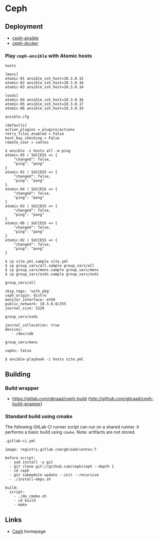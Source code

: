 Ceph
====


Deployment
----------

  * [ceph-ansible](https://github.com/ceph/ceph-ansible)
  * [ceph-docker](https://github.com/ceph/ceph-docker)


### Play `ceph-ansible` with Atomic hosts

`hosts`
```
[mons]
atomic-01 ansible_ssh_host=10.3.0.15
atomic-02 ansible_ssh_host=10.3.0.18
atomic-03 ansible_ssh_host=10.3.0.14

[osds]
atomic-04 ansible_ssh_host=10.3.0.16
atomic-05 ansible_ssh_host=10.3.0.17
atomic-06 ansible_ssh_host=10.3.0.19
```

`ansible.cfg`
```
[defaults]
action_plugins = plugins/actions
retry_files_enabled = False
host_key_checking = False
remote_user = centos
```

```
$ ansible -i hosts all -m ping
atomic-05 | SUCCESS => {
    "changed": false, 
    "ping": "pong"
}
atomic-01 | SUCCESS => {
    "changed": false, 
    "ping": "pong"
}
atomic-04 | SUCCESS => {
    "changed": false, 
    "ping": "pong"
}
atomic-03 | SUCCESS => {
    "changed": false, 
    "ping": "pong"
}
atomic-06 | SUCCESS => {
    "changed": false, 
    "ping": "pong"
}
atomic-02 | SUCCESS => {
    "changed": false, 
    "ping": "pong"
}
```

```
$ cp site.yml.sample site.yml
$ cp group_vars/all.sample group_vars/all
$ cp group_vars/mons.sample group_vars/mons
$ cp group_vars/osds.sample group_vars/osds
```

`group_vars/all`
```
skip_tags: 'with_pkg'
ceph_origin: distro
monitor_interface: eth0
public_network: 10.3.0.0/255
journal_size: 5120
```

`group_vars/osds`
```
journal_collocation: true
devices:
   - /dev/vdb
```

`group_vars/mons`
```
cephx: false
```

```
$ ansible-playbook -i hosts site.yml
```


Building
--------

### Build wrapper

  * https://gitlab.com/gbraad/ceph-build (http://github.com/gbraad/ceph-build-wrapper)


### Standard build using cmake
The following GitLab CI runner script can run on a shared runner. it performs a basic build using `cmake`. Note: artifacts are not stored.

`.gitlab-ci.yml`

```
image: registry.gitlab.com/gbraad/centos:7

before_script:
  - yum install -y git
  - git clone git://github.com/ceph/ceph --depth 1
  - cd ceph
  - git submodule update --init --recursive
  - ./install-deps.sh

build:
  script:
    - ./do_cmake.sh
    - cd build
    - make
```

Links
-----

  * [Ceph](http://ceph.com/) homepage
